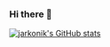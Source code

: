 ### Hi there 👋

[![jarkonik's GitHub stats](https://github-readme-stats.vercel.app/api?username=jarkonik)](https://github.com/anuraghazra/github-readme-stats)
